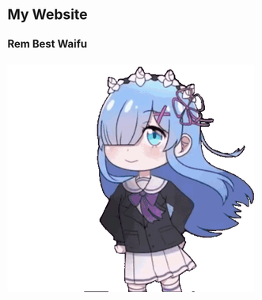 # My Website
<p align="center">
  <h2>Rem Best Waifu<h2>
  <img src="./images/gif/re-zero-rem.gif" alt="GIF">
</p>
